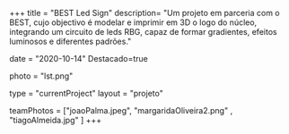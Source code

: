 +++
title = "BEST Led Sign"
description= "Um projeto em parceria com o BEST, cujo objectivo é modelar e imprimir em 3D o logo do núcleo, integrando um circuito de leds RBG, capaz de formar gradientes, efeitos luminosos e diferentes padrões." 

date = "2020-10-14" 
Destacado=true 

photo = "lst.png" 

type = "currentProject" 
layout = "projeto" 

<!-- membros: Margarida Oliveira, Tiago Almeida, Palma -->
teamPhotos = ["joaoPalma.jpeg", "margaridaOliveira2.png" , "tiagoAlmeida.jpg" ] 
+++